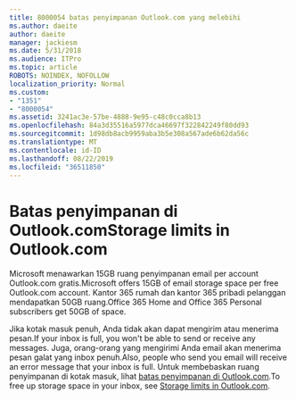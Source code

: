 ```yaml
---
title: 8000054 batas penyimpanan Outlook.com yang melebihi
ms.author: daeite
author: daeite
manager: jackiesm
ms.date: 5/31/2018
ms.audience: ITPro
ms.topic: article
ROBOTS: NOINDEX, NOFOLLOW
localization_priority: Normal
ms.custom:
- "1351"
- "8000054"
ms.assetid: 3241ac3e-57be-4888-9e95-c48c0cca8b13
ms.openlocfilehash: 84a3d35516a5977dca46697f322842249f80dd93
ms.sourcegitcommit: 1d98db8acb9959aba3b5e308a567ade6b62da56c
ms.translationtype: MT
ms.contentlocale: id-ID
ms.lasthandoff: 08/22/2019
ms.locfileid: "36511850"
---
```

# <a name="storage-limits-in-outlookcom"></a><span data-ttu-id="d63cc-102">Batas penyimpanan di Outlook.com</span><span class="sxs-lookup"><span data-stu-id="d63cc-102">Storage limits in Outlook.com</span></span>

<span data-ttu-id="d63cc-103">Microsoft menawarkan 15GB ruang penyimpanan email per account Outlook.com gratis.</span><span class="sxs-lookup"><span data-stu-id="d63cc-103">Microsoft offers 15GB of email storage space per free Outlook.com account.</span></span> <span data-ttu-id="d63cc-104">Kantor 365 rumah dan kantor 365 pribadi pelanggan mendapatkan 50GB ruang.</span><span class="sxs-lookup"><span data-stu-id="d63cc-104">Office 365 Home and Office 365 Personal subscribers get 50GB of space.</span></span>
  
<span data-ttu-id="d63cc-105">Jika kotak masuk penuh, Anda tidak akan dapat mengirim atau menerima pesan.</span><span class="sxs-lookup"><span data-stu-id="d63cc-105">If your inbox is full, you won't be able to send or receive any messages.</span></span> <span data-ttu-id="d63cc-106">Juga, orang-orang yang mengirimi Anda email akan menerima pesan galat yang inbox penuh.</span><span class="sxs-lookup"><span data-stu-id="d63cc-106">Also, people who send you email will receive an error message that your inbox is full.</span></span> <span data-ttu-id="d63cc-107">Untuk membebaskan ruang penyimpanan di kotak masuk, lihat [batas penyimpanan di Outlook.com](https://go.microsoft.com/fwlink/p/?linkid=2001900&amp;clcid=0x409).</span><span class="sxs-lookup"><span data-stu-id="d63cc-107">To free up storage space in your inbox, see [Storage limits in Outlook.com](https://go.microsoft.com/fwlink/p/?linkid=2001900&amp;clcid=0x409).</span></span>
  